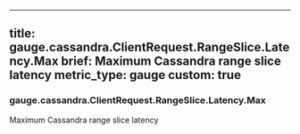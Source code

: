 
---
title: gauge.cassandra.ClientRequest.RangeSlice.Latency.Max
brief: Maximum Cassandra range slice latency
metric_type: gauge
custom: true
---
### gauge.cassandra.ClientRequest.RangeSlice.Latency.Max

Maximum Cassandra range slice latency
